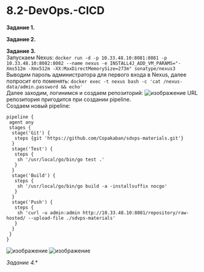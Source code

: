# 8.2-DevOps.-CICD
**Задание 1.**  

**Задание 2.**  

**Задание 3.**  
Запускаем Nexus: `docker run -d -p 10.33.48.10:8081:8081 -p 10.33.48.10:8082:8082 --name nexus -e INSTALL4J_ADD_VM_PARAMS="-Xms512m -Xmx512m -XX:MaxDirectMemorySize=273m" sonatype/nexus3`  
Выводим пароль администратора для первого входа в Nexus, далее попросит его поменять: `docker exec -t nexus bash -c 'cat /nexus-data/admin.password && echo'`  
Далее заходим, логинимся и создаем репозиторий:
![изображение](https://user-images.githubusercontent.com/118304300/230870669-1ca8e5bb-4456-4d91-b5db-4bca581511ff.png)
URL репозитория пригодится при создании pipeline.  
Создаем новый pipeline:  
```
pipeline {
 agent any
 stages {
  stage('Git') {
   steps {git 'https://github.com/Copakaban/sdvps-materials.git'}
  }
  stage('Test') {
   steps {
    sh '/usr/local/go/bin/go test .'
   }
  }
  stage('Build') {
   steps {
    sh '/usr/local/go/bin/go build -a -installsuffix nocgo'
   }
  }
  stage('Push') {
   steps {
    sh 'curl -u admin:admin http://10.33.48.10:8081/repository/raw-hosted/ --upload-file ./sdvps-materials' 
   }
  }
 }
}
```
![изображение](https://user-images.githubusercontent.com/118304300/230872175-2de3cef1-7c9f-4365-8015-862053389b31.png)
![изображение](https://user-images.githubusercontent.com/118304300/230872520-72c03e19-fd9b-4217-a976-ad72038beaa8.png)  

**Задание 4*.**  
